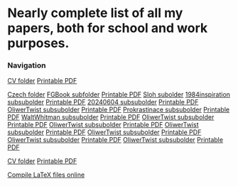 <h1>Nearly complete list of all my papers, both for school and work purposes.</h1>

<h3>Navigation</h3>

<a href="https://github.com/ScamanderWayne/WayneTeX/tree/main/CV">CV folder</a>
<a href="https://github.com/ScamanderWayne/WayneTeX/blob/main/CV/LiborHalikCV.pdf">Printable PDF</a>

<a href="https://github.com/ScamanderWayne/WayneTeX/tree/main/Czech">Czech folder</a>
<a href="https://github.com/ScamanderWayne/WayneTeX/tree/main/Czech/FGBook">FGBook subfolder</a>
<a href="https://github.com/ScamanderWayne/WayneTeX/blob/main/Czech/FGBook/Povinná%20literatura%20k%20maturitní%20zkoušce%20-%20Halík.pdf">Printable PDF</a>
<a href="https://github.com/ScamanderWayne/WayneTeX/tree/main/Czech/Sloh">Sloh subolder</a>
<a href="https://github.com/ScamanderWayne/WayneTeX/tree/main/Czech/Sloh/1984inspiration">1984inspiration subsubolder</a>
<a href="https://github.com/ScamanderWayne/WayneTeX/blob/main/Czech/Sloh/1984inspiration/1984inspiration.pdf">Printable PDF</a>
<a href="https://github.com/ScamanderWayne/WayneTeX/tree/main/Czech/Sloh/20240604">20240604 subsubolder</a>
<a href="https://github.com/ScamanderWayne/WayneTeX/blob/main/Czech/Sloh/20240604/20240604.pdf">Printable PDF</a>
<a href="https://github.com/ScamanderWayne/WayneTeX/tree/main/Czech/Sloh/OliwerTwist">OliwerTwist subsubolder</a>
<a href="https://github.com/ScamanderWayne/WayneTeX/blob/main/Czech/Sloh/OliwerTwist/OliwerTwist.pdf">Printable PDF</a>
<a href="https://github.com/ScamanderWayne/WayneTeX/tree/main/Czech/Sloh/Prokrastinace">Prokrastinace subsubolder</a>
<a href="https://github.com/ScamanderWayne/WayneTeX/blob/main/Czech/Sloh/Prokrastinace/Prokrastinace.pdf">Printable PDF</a>
<a href="https://github.com/ScamanderWayne/WayneTeX/tree/main/Czech/Sloh/WaltWhitman">WaltWhitman subsubolder</a>
<a href="https://github.com/ScamanderWayne/WayneTeX/blob/main/Czech/Sloh/WaltWhitman/WaltWhitman.pdf">Printable PDF</a>
<a href="https://github.com/ScamanderWayne/WayneTeX/tree/main/Czech/Sloh/OliwerTwist">OliwerTwist subsubolder</a>
<a href="https://github.com/ScamanderWayne/WayneTeX/blob/main/Czech/Sloh/OliwerTwist/OliwerTwist.pdf">Printable PDF</a>
<a href="https://github.com/ScamanderWayne/WayneTeX/tree/main/Czech/Sloh/OliwerTwist">OliwerTwist subsubolder</a>
<a href="https://github.com/ScamanderWayne/WayneTeX/blob/main/Czech/Sloh/OliwerTwist/OliwerTwist.pdf">Printable PDF</a>
<a href="https://github.com/ScamanderWayne/WayneTeX/tree/main/Czech/Sloh/OliwerTwist">OliwerTwist subsubolder</a>
<a href="https://github.com/ScamanderWayne/WayneTeX/blob/main/Czech/Sloh/OliwerTwist/OliwerTwist.pdf">Printable PDF</a>
<a href="https://github.com/ScamanderWayne/WayneTeX/tree/main/Czech/Sloh/OliwerTwist">OliwerTwist subsubolder</a>
<a href="https://github.com/ScamanderWayne/WayneTeX/blob/main/Czech/Sloh/OliwerTwist/OliwerTwist.pdf">Printable PDF</a>
<a href="https://github.com/ScamanderWayne/WayneTeX/tree/main/Czech/Sloh/OliwerTwist">OliwerTwist subsubolder</a>
<a href="https://github.com/ScamanderWayne/WayneTeX/blob/main/Czech/Sloh/OliwerTwist/OliwerTwist.pdf">Printable PDF</a>
<a href="https://github.com/ScamanderWayne/WayneTeX/tree/main/Czech/Sloh/OliwerTwist">OliwerTwist subsubolder</a>
<a href="https://github.com/ScamanderWayne/WayneTeX/blob/main/Czech/Sloh/OliwerTwist/OliwerTwist.pdf">Printable PDF</a>

<a href="https://github.com/ScamanderWayne/WayneTeX/tree/main/CV">CV folder</a>
<a href="https://github.com/ScamanderWayne/WayneTeX/blob/main/CV/LiborHalikCV.pdf">Printable PDF</a>

<a href="https://latex.net/texlive/">Compile LaTeX files online</a>
